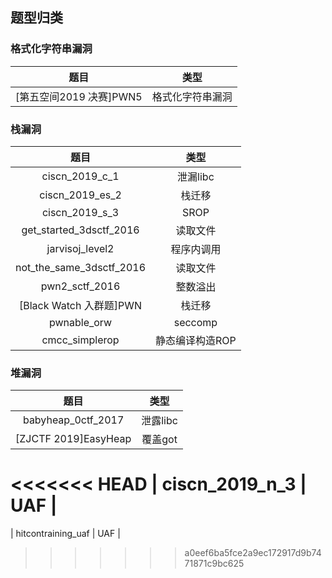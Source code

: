 ## 题型归类

### 格式化字符串漏洞

|  题目  |  类型  |
|  :----:  | :----:  |
|  [第五空间2019 决赛]PWN5  |  格式化字符串漏洞  |

### 栈漏洞

|  题目  |  类型  |
|  :----:  | :----:  |
|  ciscn_2019_c_1  |  泄漏libc  |
|  ciscn_2019_es_2  |  栈迁移  |
|  ciscn_2019_s_3  |  SROP  |
|  get_started_3dsctf_2016  |  读取文件  |
|  jarvisoj_level2  |  程序内调用  |
|  not_the_same_3dsctf_2016  |  读取文件  |
|  pwn2_sctf_2016  |  整数溢出  |
|  [Black Watch 入群题]PWN  |  栈迁移  |
|  pwnable_orw  |  seccomp  |
|  cmcc_simplerop  |  静态编译构造ROP  |

### 堆漏洞

|  题目  |  类型  |
|  :----:  | :----:  |
|  babyheap_0ctf_2017  |  泄露libc  |
|  [ZJCTF 2019]EasyHeap  |  覆盖got  |
<<<<<<< HEAD
|  ciscn_2019_n_3  |  UAF  |
=======
|  hitcontraining_uaf  |  UAF  |
>>>>>>> a0eef6ba5fce2a9ec172917d9b7471871c9bc625
